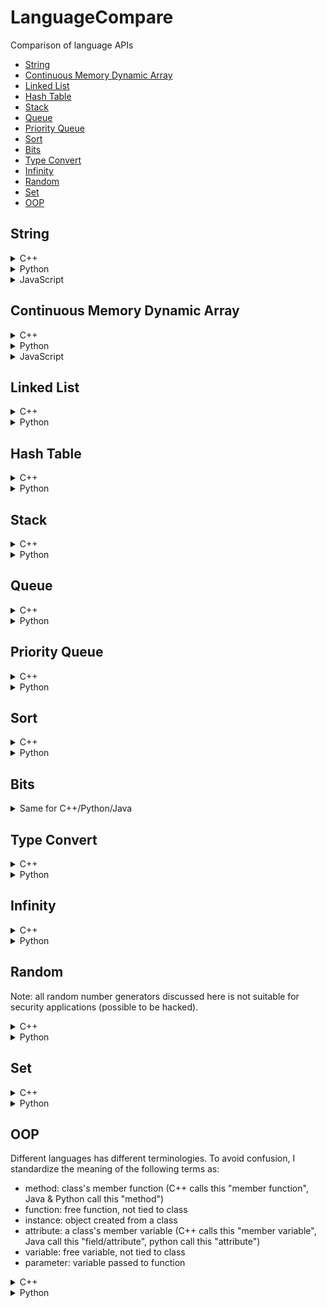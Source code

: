 # LanguageCompare
Comparison of language APIs
- [String](#string)
- [Continuous Memory Dynamic Array](#continuous-memory-dynamic-array)
- [Linked List](#linked-list)
- [Hash Table](#hash-table)
- [Stack](#stack)
- [Queue](#queue)
- [Priority Queue](#priority-queue)
- [Sort](#sort)
- [Bits](#bits)
- [Type Convert](#type-convert)
- [Infinity](#infinity)
- [Random](#random)
- [Set](#set)
- [OOP](#oop)

## String
<details>
<summary>C++</summary>

#### Init
```
#include <string> //for string

// 1. single line
string s = "hello world"

// 2. multi line
string s = "hello "
           "world"; //same as s = "hello world"
```

#### String Builder
```
#include <iostream>
ostringstream oss;
oss<<"a"<<"b";
string s=iss.str();
```

#### String Format
```
#include <iomanip>
#include <bitset>

float a = 10.546;
cout<<a<<endl; //10.546
cout<<std::setprecision(2)<<std::fixed;
cout<<a<<endl; //10.55 (with good rounding)
cout<<std::setprecision(6)<<std::defaultfloat; //reset to default

cout<<std::setprecision(0)<<std::fixed;
cout<<a<<endl; //11 (with good rounding)
cout<<std::setprecision(6)<<std::defaultfloat; //reset to default

cout<<std::setprecision(2)<<std::scientific;
cout<<a<<endl; //1.05e+01
cout<<std::setprecision(6)<<std::defaultfloat; //reset to default

cout<<std::setw(12);
cout<<a<<endl; //      10.546 (left pad to 12 chars)
cout<<std::setw(0); //reset to default

cout<<std::setw(12)<<std::setfill ('0');
cout<<a<<endl; //00000010.546 (left pad to 12 chars with 0s)
cout<<std::setw(0)<<std::setfill (' '); //reset to default

cout<<std::setw(12)<<std::setfill ('0')<<std::left;
cout<<a<<endl; //10.546000000 (right pad to 12 chars with 0s)
cout<<std::setw(0)<<std::setfill (' ')<<std::right; //reset to default

int b = 100;
cout<<std::bitset<8*sizeof(b)>(b)<<endl; //00000000000000000000000001100100

cout<<std::oct; //octal: base 8
cout<<b<<endl; //144
cout<<std::dec;

cout<<std::hex; //hexal: base 16
cout<<b<<endl; //64
cout<<std::dec;
```

#### Substring
```
string subs = s.substr(startIdx, len);
```

#### Find Substring Index
```
size_t startIdx = s.find(substring);
if (startIdx == string::npos){
    //not found
}
```

#### Replace Substring
```
// 1. replace known segment
s.replace(startIdx, len, newstring); //replaced substring can be of different length than new string

// 2. find and replace first occurrence
size_t startIdx = s.find(substring);
if (startIdx != string::npos){
    s.replace(startIdx, substring.length(), newstring);
}

// 3. find and replace all occurrences
size_t startIdx = 0;
while ((startIdx = s.find(substring, startIdx)) != string::npos){
    s.replace(startIdx, substring.length(), newstring);
    startIdx += substring.length();
}
```

#### Reverse String
```
std::reverse(s.begin(),s.end()); //inplace
```

#### Split String
```
size_t startIdx = 0;
size_t endIdx = 0;
vector<string> splitted;
while ((endIdx = s.find(delimiter, startIdx)) != string::npos){
    splitted.emplace_back(s.substr(startIdx, endIdx-startIdx));
    startIdx = endIdx+delimiter.length();
}
splitted.emplace_back(s.substr(startIdx, endIdx-startIdx));
```

#### Trim
```
```

#### Change Case
```
#include <algorithm>

// 1. to upper
transform(s.begin(), s.end(),s.begin(), ::toupper);

// 2. to lower
transform(s.begin(), s.end(),s.begin(), ::tolower);

```

</details>

<details>
<summary>Python</summary>
    
#### Init
```
// 1. single line
s = 'hello world'

// 2. multi line
s = 'hello \
world' //same as s = "hello world"

// 3. multi line with line break
s = """hello
world""" // this will insert line break between "hello" and "world"
```

#### String Builder
```
// 1. array join
arr = []
arr.append('a')
arr.append('b')
s = ''.join(arr)

// 2. string format
a ='a'
b ='b'
s = f'{a}{b}' #python 3.6 and above
```

#### String Format
```
# fstring requires python 3.6 and above
a = 10.546
print(f'{a}') #10.546
print(f'{a:.2f}') #10.55 (with good rounding)
print(f'{a:.0f}') #11 (with good rounding)
print(f'{a:.2%}') #1054.60%
print(f'{a:%}') #1054.600000% (0 padded to achieve default chars)
print(f'{a:.2e}') #1.05e+01
print(f'{a:e}') #1.054600e+01 (0 padded to achieve default chars)
print(f'{a:12}') #      10.546 (left pad to 12 chars, same as {a:>12})
print(f'{a:<12}') #10.546 (right pad to 12 chars)
print(f'{a:012}') #00000010.546 (left pad to 12 chars with 0s, same as {a:>012})
print(f'{a:<012}') #10.546000000 (right pad to 12 chars with 0s)

b = 100
print(f'{b:b}') #1100100 (binary, base 2)
print(f'{b:o}') #144 (octal, base 8)
print(f'{b:x}') #64 (hexal, base 16)

c = (a,b)
print(f'{a},{b}') #10.546,100
print(f'{c}') #(10.546, 100)
```

#### Substring by Index
```
subs = s[startIdx:endIdx+1]
```

#### Find Substring Index
```
startIdx = s.find(substring) //return -1 if not found
```

#### Replace Substring
```
// 1. replace known segment
s = f'{s[:startIdx]}{newstring}{s[endIdx+1:]}'

// 2. find and replace first occurrence
s = s.replace(substring, newstring, 1)

// 3. find and replace all occurrences
s = s.replace(substring, newstring)
```

#### Reverse String
```
s = s[::-1]
```

#### Split String
```
arr = s.split(delimiter)
```

#### Trim
```
s = s.trim()
```

#### Change Case
```
// 1. to upper
s = s.upper()

// 2. to lower
s = s.lower()
```

</details>

<details>
<summary>JavaScript</summary>
    
#### Init
```
// 1. single line
let s = 'hello world'

// 2. multi line
TODO
```

#### String Builder
```
// template literals
let a ='a'
let b ='b'
let s = `${a}${b}`
```

#### String Format (TODO)
```
# fstring requires python 3.6 and above
a = 10.546
print(f'{a}') #10.546
print(f'{a:.2f}') #10.55 (with good rounding)
print(f'{a:.0f}') #11 (with good rounding)
print(f'{a:.2%}') #1054.60%
print(f'{a:%}') #1054.600000% (0 padded to achieve default chars)
print(f'{a:.2e}') #1.05e+01
print(f'{a:e}') #1.054600e+01 (0 padded to achieve default chars)
print(f'{a:12}') #      10.546 (left pad to 12 chars, same as {a:>12})
print(f'{a:<12}') #10.546 (right pad to 12 chars)
print(f'{a:012}') #00000010.546 (left pad to 12 chars with 0s, same as {a:>012})
print(f'{a:<012}') #10.546000000 (right pad to 12 chars with 0s)

b = 100
print(f'{b:b}') #1100100 (binary, base 2)
print(f'{b:o}') #144 (octal, base 8)
print(f'{b:x}') #64 (hexal, base 16)

c = (a,b)
print(f'{a},{b}') #10.546,100
print(f'{c}') #(10.546, 100)
```

#### Substring by Index (TODO)
```
subs = s[startIdx:endIdx+1]
```

#### Find Substring Index (TODO)
```
startIdx = s.find(substring) //return -1 if not found
```

#### Replace Substring (TODO)
```
// 1. replace known segment
s = f'{s[:startIdx]}{newstring}{s[endIdx+1:]}'

// 2. find and replace first occurrence
s = s.replace(substring, newstring, 1)

// 3. find and replace all occurrences
s = s.replace(substring, newstring)
```

#### Reverse String (TODO)
```
s = s[::-1]
```

#### Split String (TODO)
```
arr = s.split(delimiter)
```

#### Trim (TODO)
```
s = s.trim()
```

#### Change Case
```
// 1. to upper
let s = s.toUpperCase();

// 2. to lower
let s = s.toLowerCase();
```

</details>

## Continuous Memory Dynamic Array
<details>
<summary>C++</summary>

#### Init
```
#include <vector> //for vector
1. vector< T > vec;
2. vector< T > vec(size);
3. vector< T > vec(size, default);
4. vector< T > vec({a,b,c});
```
#### Iterate
```
// 1. if you only need to read, use range-based for loop
for(const T& item: vec){ } 

// 2. if you want to update, remove const keyword
for(T& item: vec){item = newitem;}

// 3. if you want to delete while iterating
vec.erase(remove_if(vec.begin(), vec.end(), [](const T &x)->bool { //note without &, x will be copied
    return (boolean condition, true for remove); 
}), vec.end());
```
#### Check if item exists
```
#include <algorithm> // for find
it = std::find (vec.begin(), vec.end(), item);
return it!=vec.end();
```
#### Search item first occurrence idx
```
#include <algorithm> // for find
#include <iterator> // for distance
it = std::find (vec.begin(), vec.end(), item);
if (it!=vec.end()){
    return std::distance(vec.begin(), it);
}else{
    //not found
}
```
#### Search item ALL occurrence idices
```
#include <algorithm> //for find
std::vector<T>::iterator it = vec.begin();
std::vector<int> indices;
while ((iter = std::find(it, vec.end(), item)) != vec.end())
{
    indices.push_back(std::distance(vec.begin(), it));
    ++it;
}
```
#### Count item
```
#include <algorithm> // for count
count = std::count(vec.begin(), vec.end(), item);
```
#### Add to back
```
// 1. item is copied, use this if item is received from elsewhere
vec.push_back(item);

// 2. item is created in-place, use this if item is created on spot
vec.emplace_back(Args of item constructor); 
```
#### Delete from back
```
// 1. 
if(!vec.empty()){ // important, if not checked, popping from empty vector causes error
    item = vec.back(); // make a copy of item (only if you need it later on)
    vec.pop_back(); // last item destructor called, return void
} 

// 2.
if(!vec.empty()){
    vec.resize(vec.size()-1); //last item destructor called
)
```
#### Insert to index i
```
// note the +/- operator is only defined for random access container like vector
// generally, only ++/-- is defined for sequential access container like linked list
// 1. item is copied, return iterator points to index i of resultant vector
it = vec.insert(vec.begin()+i, item);

// 2. item is created in-place, return iterator points to index i of resultant vector
it = vec.emplace(vec.bein()+i, Args of T constructor); 

// 3. copy items from another container's range [it_first, it_last) and insert to vec, starting at index i. return iterator points to index i of resultant vector
it = vec.insert(vec.bein()+i, it_first, it_last);

// 4. insert n copies of item starting at index i, return iterator points to index i of resultant vector
it = vec.insert(vec.bein()+i, n, item);
```
#### Delete from index i or range [i, i+n)
```
// 1. item at index i deleted and destructor called, return iterator points to index i of resultant vector
if (i<vec.size()){ // important, check range or error
    it = vec.erase(vec.begin()+i);
}

// 2. n elements deleted starting at index i deleted, items destructor called. return iterator points to index i of resultant vector. WARNING if iterator out of range, undefined behaviour occurs.
it = vec.erase(vec.begin()+i, vec.begin()+i+n);
```
#### Delete All
```
vec.clear(); //all element destructor called
```
#### Delete by Value
```
// 1. remove first occurence
#include <algorithm> // for find
it = std::find (vec.begin(), vec.end(), item);
if (it!=vec.end()){vec.erase(it);} //item destructor called

// 2. remove all occurrences
vec.erase(remove(vec.begin(), vec.end(), item), vec.end());
```
</details>

<details>
<summary>Python</summary>

#### Init
```
1. ls = [ ]
2. ls = [a,b,c]
3. ls = [a for i in range(size)] // or ls = [a]*size
```
#### Iterate
```
// 1. if you only need to read
for item in ls:
    print(item)

// 2. or the more conventional way
for idx in range(len(ls)):
    ls[idx]=newitem

// 3. or if you need idx and original item at the same time
for idx, item in enumerate(ls):
    print(item)
    ls[idx]=newitem

// 4. if you want remove items, use list comprehension. use slicing on left-hand-side to keep original references in case somewhere else is referring to this
ls[:] = [newitem for item in ls if (some condition)]
```
#### Check if item exists
```
return item in ls
```
#### Search item first occurrence idx
```
idx = None
try:
    idx = ls.index(item) //throw error if item not found
except:
    print('not found')
```
#### Search item ALL occurrence idices
```
indices = [i for i, x in enumerate(list) if x == item]
```
#### Count item
```
count = ls.count(item)
```
#### Add to back
```
// 1.
ls.append(item)

// 2.
ls[len(ls):]=[item] 
```
#### Delete from back
```
// 1. if you don't need the deleted item
del ls[-1]

// 2. if you need the deleted item
item = ls.pop()

// 3. another way
ls = ls[:-1]
```
#### Insert to index i
```
// 1.
ls.insert(i, item)

// 2.
ls[i:i]=[e] // new element must be wrapped in a list

// 3. insert n items starting at index i
3. ls[i:i]=[n elements]
```
#### Delete from index i or range [i, i+n)
```
// 1. if you don't need the deleted item
del ls[i]

// 2. if you need the deleted item
item = ls.pop(i)

// 3. delete multiple items
3. del ls[i:i+n]

// 4. another way of delete multiple items
ls = ls[:i]+ls[i+n:]
```
#### Delete All
```
1. ls.clear()
2. del ls[:]
```
#### Delete by value
```
// remove the first occurrence of item, throw error if item not found
try:
    ls.remove(item)
except:
    print('item not found')
```
</details>

<details>
<summary>JavaScript</summary>

#### Init
```
1. let ls = [ ];
2. let ls = [a,b,c];
```
#### Iterate (TODO)
```
// 1. if you only need to read
for item in ls:
    print(item)

// 2. or the more conventional way
for idx in range(len(ls)):
    ls[idx]=newitem

// 3. or if you need idx and original item at the same time
for idx, item in enumerate(ls):
    print(item)
    ls[idx]=newitem

// 4. if you want remove items, use list comprehension. use slicing on left-hand-side to keep original references in case somewhere else is referring to this
ls[:] = [newitem for item in ls if (some condition)]
```
#### Check if item exists
```
return ls.includes(item); //since ES2017
```
#### Search item first occurrence idx
```
const idx = ls.indexOf(item); //-1 if not found
```
#### Search item ALL occurrence idices (TODO)
```
indices = [i for i, x in enumerate(list) if x == item]
```
#### Count item 
```
const count = ls.length;
```
#### Add to back
```
ls.push(item)
```
#### Delete from back
```
// 1. in place
ls.splice(ls.length-1, 1)

// 2. copy
let ls = ls.slice(0, ls.length)
```
#### Insert to index i
```
// 1.
ls.splice(i, 0, item);

// 2. insert items to list starting at index i
ls.splice(i, 0, ...items);
```
#### Delete from index i or range [i, i+n)
```
// 1. copy
let ls = [...ls.slice(0, i), ...ls.slice(i + 1)];
let ls = [...ls.slice(0, i), ...ls.slice(i+n)];

// 2. in place
ls.splice(i, 1)
ls.splice(i, n)
```
#### Delete All (TODO)
```
1. ls.clear()
2. del ls[:]
```
#### Delete by value (TODO)
```
// remove the first occurrence of item, throw error if item not found
try:
    ls.remove(item)
except:
    print('item not found')
```
</details>

## Linked List
<details>
<summary>C++</summary>

There are two container in STL that can be used as list:
1. forward_list (singly linked list, no size count)
2. list (doublely linked list, has size count)

Although forward_list is simpler and less overhead, it is rather inconvenient to use. Instead, we'll use list.
#### Init
```
#include <list>
1. list<T> list;
2. list<T> list(size);
2. list<T> list(size, item); 
3. list<T> list({a,b,c});
```
#### Iterate
```
// 1. if you only need to read, use range-based for loop
for(const T& item: list){ } 

// 2. if you want to update, remove const keyword
for(T& item: vec){item = newitem;}

// 3. if you want to delete while iterating
list.remove_if([](const T &x)->bool { //note without &, x will be copied
    return (boolean condition, true for remove); 
}); //note unlike vector, the remove_if is build-in for forward-list/list
```
#### Check if item exists
```
#include <algorithm> // for find
it = std::find (list.begin(), list.end(), item);
return it!=list.end();
```
#### Access First Item
```
if(!list.empty()){ //important, front from empty causes error
    return list.front(); // if use list, there's symetric back()
}
```
#### Access Index i (O(i))
```
// WARNING: Do not use advance(it, i) cos it may surpass end() can cause undefined behaviour
idx = -1;
for(const T& item:list){
    ++idx;
    if (idx==i){
        return item;
    }
}
// item not found
return null;
```
#### Insert Front
```
// 1. copy
list.push_front(item); //if use list, there's symetric push_back()

// 2. copy
it = list.insert(list.begin(), item); // this means insert BEFORE the original item. return iterator points to the inserted item

// 3. item is constructed in place and added to front
list.emplace_front(Args for item constructor); //if use list, there's symetric emplace_back()

// 4. item is constructed in place and added to front
it = list.emplace(list.begin(), Args for item constructor);
```
#### Insert at Index i  (O(i))
```
// WARNING: Do not use advance(it, i) cos it may surpass end() can cause undefined behaviour
idx = -1;
it = list.begin();
while(it!=list.end()){
    ++idx;
    if(idx == i){
        it = list.insert(it, item); //use emplace if can
        break;
    }
    ++it; //note you cannot use it=it+1 cos + is not defined for list iterator 
}
```
#### Delete Front
```
if(!list.empty()){ //important, pop_front from empty causes error
    list.pop_front(); // if use list, there's symetric pop_back, item destructor called
}
```
#### Delete at Index i
```
idx = -1;
it = list.begin();
while(it!=list.end()){
    ++idx;
    if(idx == i){
        list.erase(it);
        break;
    }
    ++it; //note you cannot use it=it+1 cos + is not defined for list iterator 
}
```
#### Delete by Value
```
// 1. remove all occurrences of item
list.remove(item);

// 2. (only for list, not forward list) remove only the first occurrence of item
#include <algorithm> // for find
it = std::find (list.begin(), list.end(), item);
if(it!=list.end(){
    list.erase(it); //erase() is not available for forward_list which only has erase_after()
}
```

#### Delete All
```
list.clear();
```

</details>

<details>
<summary>Python</summary>

deque in python is a doublely linked list

#### Init
```
from collections import deque
dq = deque();
dq = deque(maxlen=n) //if maxlen specified and size exceed maxlen, depending on the side you are pushing, the other side element will be removed
dq = deque([a,b,c], maxlen=n)
```
#### Iterate
```
//1. if you only want to read
for item in dq:
    print(item)

//2. if you want to update
for idx in range(len(dq)):
    dq[idx] = item //this is very inefficient, consider cast to list then cast back, but reference will be recreated
```
#### Check if item exists
```
return item in dq;
```
#### Access Index i (O(i))
```
return dq[i]
```
#### Insert Front
```
dq.appendleft(item)
```
#### Insert at Index i  (O(i))
```
dq.insert(i,item)
```
#### Delete Front
```
dq.popleft()
```
#### Delete at Index i
```
del dq[i]
```
#### Delete by Value
```
dq.remove(item) //unlike C++, this removes only the first occurrence
```
#### Delete All
```
dq.clear()
```

</details>


## Hash Table
<details>
<summary>C++</summary>

#### Init
```
#include <unordered_map>
1. unordered_map<T1,T2> hash;
2. unordered_map<T1,T2> hash({ {key1,val1},{key2,val2},{key3,val3} });
```
#### Search item
```
it = hash.find(key);
if(it!=hash.end()) return it->second;
```
#### Insert item
```
hash[key]=value;
```
#### Update item
```
// 1.
it = hash.find(key);
if(it!=hash.end()) it->second=newvalue;

// 2. if you are sure that the key exists or don't care if new item added to hash
hash[key]=value;
```
#### Delete item
```
// 1.
it = hash.find(key);
if(it!=hash.end()) hash.erase(it); // calls item destructor

// 2. if you are sure that the key exists
count = hash.erase(key); // returns count of items removed, calls item destructor
```
#### Delete all items
```
hash.clear(); // calls items destructor
```
#### Iterate
```
// 1. if you only need to read
for(const pair< T1,T2 >& item: hash){ }

// 2. if you want to update, remove const (VERIFICATION NEEDED) 
for(pair< T1,T2 >& item: hash){ item.second=newvalue; }
```
</details>

<details>
<summary>Python</summary>

#### Init
```
1. dict={ };
2. dict={ key1:value1, key2:value2, key3:value3}
```
#### Search item
```
// 1. return default if key does not exist
value = dict.get(key, default)

// 2. this is slow because duplicated search twice
if key in dict:
    value=dict[key]
```
#### Insert item
```
dict[key]=value;
```
#### Update item
```
// unfortunately, two search needed, unless you don't care if key exists
if key in dict:
    dict[key]=newvalue
```
#### Delete item
```
// 1. use this if you need the deleted item, return default if key does not exist
value = dict.pop(key, default)

// 2. only use this if you are sure that key exists
del dict[key] 
```
#### Delete all items
```
dict.clear();
```
#### Iterate
```
for key,value in dict.items(): #dict.iteritems() if python 2, enumerate(dict) is wrong cos it just print 0,1,2...
    print(key, value)
    dict[key] = newvalue
```
#### Convert to Array
```
//1. array of tupple
tuples = dict.items()

//2. array of keys
keys = list(dict.keys())

//3. array of values
values = list(dict.values())
```

</details>

## Stack
<details>
<summary>C++</summary>

In C++ stack is a container adaptor which uses default underlying container deque. But the underlying container can also be vector or list. Therefore, deque, vector, list can all be used as stack directly, and additionally provide more functions. Do note that vector is continuous in memory so the reallocation will take time if it grows in size. While deque is not continuous so does not suffer this problem and that's probably why deque is the default container for stack. However, if you want to restrict the datastructure behaviour to only stack operations, then you should just use stack.

#### Init
```
// 1. use stl stack
#include <stack> //for stack, a container adaptor
stack<T> stack; //use default container dequeue

// 2. use deque
#include <deque>//for deque
deque<T> dq;
deque<T> dq({a,b,c});
```
#### Peek
```
// 1. use stack
if(!stack.empty()){ //error if top from empty
    item = stack.top();
}

// 2. use deque
if(!dq.empty()){ //error if back from empty
    item = dq.back();
}
```
#### Push
```
// 1. use stack, copy, use this if item is from somewhere else
stack.push(item);

// 2. use deque, copy
dq.push_back(item); 

// 3. use stack, item is constructed in-place and added to top of stack
stack.emplace(Args of item constructor);

// 4. use deque, item is constructed in-place
dq.emplace_back(Args of item constructor);
```
#### Pop
```
// 1. use stack
if(!stack.empty()){ //error if top/pop from empty
    item = stack.top(); //copy if you need
    stack.pop(); // item destructor called
}

// 2. use deque
if(!dq.empty()){ //error if back/pop_back from empty
    item = dq.back(); //copy if you need
    dq.pop_back(); //item destructor called
}
```
#### Delete All
```
// 1. use stack, there is no stack.clear() method
while(!stack.empty()){
    stack.pop();
}

// 2. use deque
dq.clear();
```

</details>

<details>
<summary>Python</summary>

There are 3 python data structures that support stack operations
1. list (continuous memeory)
2. collections.deque (recommended for stack)
3. queue.LifoQueue (more for multithreading purpose, invovles some overhead)

For the same reason as C++ vector, we avoid using list to implement stack due to reallocation cost. queue.LifoQueue restricts to only stack operations and is designed for multi thread. collections.deque can be used both as stack or queue and resembles C++ deque

#### Init
```
from collections import deque
dq = deque()
dq = deque(maxlen=n) //if maxlen specified and size exceed maxlen, depending on the side you are pushing, the other side element will be removed
dq = deque([a,b,c], maxlen=n)
```
#### Peek
```
if len(dq)>0:
    item = dq[-1] //O(1) complexity if you always append
    item = dq[0] //O(1) complexity if you always appendleft
```
#### Push
```
dq.append(item) // add to right
dq.appendleft(item) //add to left
```
#### Pop
```
if len(dq)>0:
    dq.pop() // if you always append
    dq.popleft() // if you always appendleft
```
#### Delete All
```
dq.clear()
```

</details>

## Queue
<details>
<summary>C++</summary>

In C++ queue is a container adaptor which uses default underlying container deque. But the underlying container can also be list (cannot be vector since it does not support pop_front). Therefore, deque, list can all be used as queue directly, and additionally provide more functions. However, if you want to restrict the datastructure behaviour to only queue operations, then you should just use queue.

#### Init
```
// 1. use stl queue
#include <queue> //for queue, a container adaptor
queue<T> q; //use default container dequeue

// 2. use deque
#include <deque>//for deque
deque<T> dq;
deque<T> dq({a,b,c});
```
#### Peek
```
// 1. use queue
if(!q.empty()){ //error if front from empty
    item = q.front();
}

// 2. use deque
if(!dq.empty()){ //error if front from empty
    item = dq.front();
}
```
#### Enqueue
```
// 1. use queue, copy, use this if item is from somewhere else
q.push(item);

// 2. use deque, copy
dq.push_back(item); 

// 3. use queue, item is constructed in-place and added to back of queue
q.emplace(Args of item constructor);

// 4. use deque, item is constructed in-place
dq.emplace_back(Args of item constructor);
```
#### Dequeue
```
// 1. use queue
if(!q.empty()){ //error if front/pop from empty
    item = q.front(); //copy if you need
    q.pop(); // item destructor called
}

// 2. use deque
if(!dq.empty()){ //error if front/pop_front from empty
    item = dq.front(); //copy if you need
    dq.pop_front(); //item destructor called
}
```
#### Delete All
```
// 1. use queue, there is no q.clear() method
while(!q.empty()){
    q.pop();
}

// 2. use deque
dq.clear();
```

</details>

<details>
<summary>Python</summary>

There are 2 python data structures that support queue operations
1. collections.deque (recommended for queue)
2. queue.FifoQueue (more for multithreading purpose, invovles some overhead)

queue.FifoQueue restricts to only queue operations and is designed for multi thread. collections.deque can be used both as stack or queue and resembles C++ deque

#### Init
```
from collections import deque
dq = deque()
dq = deque(maxlen=n) //if maxlen specified and size exceed maxlen, depending on the side you are pushing, the other side element will be removed
dq = deque([a,b,c], maxlen=n)
```
#### Peek
```
if len(dq)>0:
    item = dq[0] //O(1) complexity if you always append
    item = dq[-1] //O(1) complexity if you always appendleft
```
#### Enqueue
```
dq.append(item) // add to right
dq.appendleft(item) //add to left
```
#### Dequeue
```
if len(dq)>0:
    item=dq.popleft() // if you always append
    item=dq.pop() // if you always appendleft
```
#### Delete All
```
dq.clear()
```

</details>

## Priority Queue
<details>
<summary>C++</summary>

In C++ priority_queue is a container adaptor which uses default underlying container vector. But the underlying container can also be deque. Therefore, vector, deque can all be used as priority_queue directly, and additionally provide more functions. Do note that vector is continuous in memory so the reallocation will take time if it grows in size. While deque is not continuous so does not suffer this problem. However, if you want to restrict the datastructure behaviour to only priority_queue operations, then you should just use priority_queue.

#### Init
```
#include <queue>
//1. max heap
priority_queue<pair<int,T> >pq;

//2. min heap
priority_queue<pair<int,T>, vector<pair<int,T> >, greater<pair<int, T> > >pq;

//3. custom comparator
auto customCompare = [](const T& a, const T& b){
    return (compare a, b return bool);
};
priority_queue<T, vector<T>, decltype( customCompare )> pq(customCompare);
```
#### Peek
```
if (!pq.empty()){ //important, error if top from empty
    return pq.top();
} 
```
#### Push
```
//1. copy
pq.push(item);

//2. item is constructed in place and added to priority queue
pq.emplace(Args of item constructor); //for pair, its just two objects
```
#### Pop
```
if(!pq.empty()){ //important, error if pop from empty
    item = pq.top(); //copy if you need
    pq.pop(); //item destructor called
}
```
#### Update Priority
C++ priority does not straight forward support priority update. There are a few ways to work around:
1. make_heap on the underlying vector container when there is an update.
2. Push updated (priority, value) pair into the queue without trying to find and delete the old one. Take note of the value's latest priority in some other data structure. When poping from priority queue, check if the priority is latest, if not, keep popping. Accept the fact that there will be outdated data in the priority queue. 
3. Someone suggest use set, which has logN access, delete, update time. However, it does not support key-value pair.

Personally, I'll pick 1st method.
```
//external data structure which we can access and modify later
vector<pair<int,T> > external_vec; //first represents priority, you can also use a custom class instead of pair
external_vec.emplace_back(1,item1);
external_vec.emplace_back(3,item2);

//custom comparator for priority queue
auto customCompare = [](const pair<int,T>* a, const pair<int,T>* b){
    return a->first < b->first; //a max heap
};

//construct priority queue using data pointer (you can use shared_ptr too)
priority_queue<pair<int,T>*, vector<pair<int,T>* >, decltype( customCompare )> pq(customCompare);
pq.push(&(external_vec[0]));
pq.push(&(external_vec[1]));

//when a priority update is made
external_vec[0].first=5;

//update the underlying vector of the priority queue, taking advantage of the fact that vector memory is continuous. This step is O(N) in worst case 
make_heap(const_cast<pair<int,T>**>(&pq.top()), const_cast<pair<int,T>** >(&pq.top()) + pq.size(), customCompare);
```
#### Delete All
```
// there is no clear() function in priority_queue, same as stack/queue
while(!pq.empty()){
    pq.pop(); //item destructor called.
}
```

</details>

<details>
<summary>Python</summary>


#### Init
```
import heapq
pq=[] //yes, nothing just a list will do
```
#### Peek
```
if len(pq)>0:
    return pq[0] //python only support min heap, so pq[0] is mallest priority
```
#### Push
```
1. heapq.heappush(pq,[priority, item]) //note priority can be any comparable
2. priority, item = heapq.heappushpop(pq, [priority, item]) //this will do a push followed by pop, more efficient
```
#### Pop
```
1. priority, item = heapq.heappop(pq)
2. priority, item = heapq.heapreplace(pq, [priority, item]) //this will do a pop followed by push, more efficient
```
#### Update Priority
```
// you can directly update the list and heapify, but you must know that heapify will change the list ordering
pq[0][0]=1
heapq.heapify(pq)
```
#### Delete All
```
pq.clear()
```

</details>


## Sort
<details>
<summary>C++</summary>
           
```
#include <algorithm>

// sortable containers: vector, set, map
// 1. default non-descending (same for stable_sort)
sort(container.begin(), container.end());
sort(container.begin()+4, container.end()); //sort part of container (only works for continuous memeory container like vector)

// 2. non-increasing (same for stable_sort)
sort(container.begin(), container.end(), greater<T>());

// 3. custom comparator (same for stable_sort)
sort(container.begin(), container.end(), [](const <T> &a, const <T> &b) -> bool{ 
    return a.mProperty > b.mProperty; 
});

```

</details>

<details>
<summary>Python</summary>
           
```
#include <algorithm>

// 1. default non-descending (python sort is always stable)
list.sort() //in place
list = sorted(list/tuple/dictionary/set/frozenset) //return new "list"

// 2. non-increasing
list.sort(reverse=True)
list = sorted(list/tuple/dictionary/set/frozenset, reverse=True)

// 3. custom comparator
list.sort(key=lambda element: element.name.lower())
list.sort(key=lambda x,y: cmp(x.name.lower(),y.name.lower())) //more general and free than previous line
list = sorted(list/tuple/dictionary/set/frozenset, key=lambda element: element.name.lower())
list.sort(reverse=True, key=lambda element: element.name.lower())
list = sorted(list/tuple/dictionary/set/frozenset, reverse=True, key=lambda element: element.name.lower())

//4. sort dictionary
list_key_sorted = sorted(dict) //equivalent to sorted(prices.iterkeys())
list_val_sorted = sorted(dict.itervalues())
list_tuple_sorted_by_key = sorted(dict.iteritems()) // return list of (key,value) tupples sorted by key
list_tuple_sorted_by_val = sorted(dict.iteritems(), key=lambda x: x[1]) // return list of (key,value) tupples sorted by key
```

</details>

## Bits

<details>
<summary>Same for C++/Python/Java</summary>

#### Init
```
// assign binary 1010 to int a, result in a=10
// note since a is int with 32 bits, this will
// prepend 1010 with 0s
a = 0b1010 
```

#### Print Binary
Refer to [String/String Format](#string-format)

#### Bitwise Operations
```
a = 0b1010
b = 0b0110

//and
c = a&b //10 prepend 0s

//or
c = a|b //1110 prepend 0s

//xor
c=a^b //1100 prepend 0s

//negate
c=~a //0101 prepend 1s which is equivalent to -1011 prepend 0s (2's complement)

//shift 1 bit left
c=a<<1 //10100 prepend 0s

//shift 3 bits right
c=a>>3 //1 prepend 0s

```

</details>

## Type Convert

<details>
<summary>C++</summary>

#### To String
```
//anything to string (since c++11)
#include <string>
string s = to_string(other_typed_variable)
```

#### From String
```
//(since c++11) 
//note string can contain things other than the desired type
//for example "hello 1001" if convert ot int will be 1001

#include <string>

//1. string to int famility
int i = stoi(str_base10);
int i = stoi(str_base16, nullptr, 16);
int i = stoi(str_base2, nullptr, 2);
long l = stol(s);
long long ll=stoll(s);
unsigned long ul=stoul(s);
unsigned long long ull=stoull(s);

//2. string to float famility
float f = stof(s);
double d = stod(s);
long double ld = stold(s);
```

#### General
```
//TypeA to TypeB
<TypeB> b = static_cast<TypeA>(a);
```

</details>
           
<details>
<summary>Python</summary>

#### General
```
//TypeA to TypeB
b = TypeB(a) //such as str(a), float(a), list(a)...
```

</details>

## Infinity

<details>
<summary>C++</summary>

#### Init
```
#include <limits>
float/double positiveInf= std::numeric_limits<float/double>::infinity(); // note int cannot, it will just be 0
float/double negativeInf= -std::numeric_limits<float/double>::infinity();
```

#### Operations
```
double inf = std::numeric_limits<double>::infinity();

// The following are TRUE
1000000<inf;
std::numeric_limits<int>::max()<inf;
std::numeric_limits<float>::max()<inf;
std::numeric_limits<double>::max()<inf;
inf+1 == inf;
inf-1 == inf;
inf*2 == inf;
inf/2 == inf;
pow(inf,2) == inf;
pow(inf,3) == inf;
-inf != inf; // -inf is negative infinity

double ninf = -std::numeric_limits<double>::infinity();

// The following are TRUE
-1000000>ninf;
std::numeric_limits<int>::min()>ninf;
std::numeric_limits<float>::min()>ninf;
std::numeric_limits<double>::min()>ninf;
ninf+1 == ninf;
ninf-1 == ninf;
ninf*2 == ninf;
ninf/2 == ninf;
pow(ninf,2) != ninf; //negative negative = positive
pow(ninf,3) == ninf;
-ninf != ninf; // -ninf is infinity

```

</details>

<details>
<summary>Python</summary>

#### Init
```
//1. no library needed
positiveInf=float('inf) //note, there is no int('inf')
negativeInf=float('-inf')

//2. math
#include math
positiveInf = math.inf
negativeInf = -math.inf

//3. numpy
#include numpy as np
positiveInf = np.inf
negativeInf = np.inf
```

#### Operations
```
behaves like C++, for all 3 initialization ways
```
</details>


## Random
Note: all random number generators discussed here is not suitable for security applications (possible to be hacked).

<details>
<summary>C++</summary>

#### Generate Random Numbers
- [About Source of Randomness](https://blog.cloudflare.com/ensuring-randomness-with-linuxs-random-number-generator/)
- [On how to seed mt19937](https://stackoverflow.com/questions/45069219/how-to-succinctly-portably-and-thoroughly-seed-the-mt19937-prng)
- [All provided distributions](http://www.cplusplus.com/reference/random/)
```
#include <random>  // Don't use srand()+rand() from <stdlib.h> anymore, they are not modern C++ and flawed!
#include <chrono>  // Needed only if you seed using system time

//step1: get a random seed (one per Peudo Random Number Generator(PRNG))
unsigned int seed = std::chrono::system_clock::now().time_since_epoch().count(); //seed using system time
unsigned int seed = std::random_device{}(); //seed using hardware CSPRNG, can fallback to some simple PRNG or even constants. Not recommended.

//step2: init a PRNG (one per thread, since the random generator is not thread safe)
std::mt19937 gen(seed); //A preconfigured mersenne_twister_engine with 2^19937 states and generates 32 bit uint_fast32_t
std::mt19937_64 gen(seed); //Same engine as above, generates 64 bit uint_fast64_t numbers, usually 32 bit will do

//step2.5: re-init a PRNG
gen.seed(new_seed);

//step3: define distribution to randomly sample from
std::uniform_int_distribution<T>  distrib(a, b); //range=[a, b], T must be IntType (short,int,long,long long, or their unsigned versions)
std::uniform_real_distribution<T> distrib(a, b); //range=[a, b), T must be RealType (float,double,long double)
std::normal_distribution<T>       distrib(mean, stddev); //normal distribution, T must be RealType
std::bernoulli_distribution       distrib(p); //return True with probability p, else False
std::binomial_distribution<T>     distrib(trials, p); //return True count, T must be IntType

//step4: get random numbers repeatedly
for (int n=0; n<N; ++n){
    rand_num = distrib(gen);
}
```

#### Random Shuffle
```
#include <algorithm>  //shuffle

//step1: get a random seed (one per Peudo Random Number Generator(PRNG))
unsigned int seed = std::chrono::system_clock::now().time_since_epoch().count(); //seed using system time

//step2: init a PRNG (one per thread, since the random generator is not thread safe)
std::mt19937 gen(seed); //A preconfigured mersenne_twister_engine with 2^19937 states and generates 32 bit uint_fast32_t
std::mt19937_64 gen(seed); //Same engine as above, generates 64 bit uint_fast64_t numbers, usually 32 bit will do

//step3: shuffle in place
shuffle (vector.begin(), vector.end(), gen);
```
</details>

<details>
<summary>Python</summary>

#### Generate Random Numbers
- [All provided distributions](https://docs.python.org/3/library/random.html)
```
import random

//step1: init random generator and seed it (one per program, random is thread safe)
random.seed()  // by default, seeded with system time, you can provide a number to fix the seed

//step2: get random numbers repeatedly
rand_num = random.randint(a,b)  //uniform in range=[a, b], return int
rand_num = random.randrange(a,b,step)  //uniform in range=[a, b), with range step=step, return int
rand_num = random.random() //uniform in range=[0.0, 1.0), return float
rand_num = random.uniform(a,b) //uniform in range=[a, b], return float. Note b may or may not be obtainable depending on rounding
rand_num = random.gauss(mean, stddev) //normal distribution, return float
rand_item = random.choice([a,b,c]) //choose an item in list uniformly
rand_seq = random.choices([a,b,c],[weight_a,weight_b,weight_c], k=x) //choose x items from list, with replacement, according to weights
rand_seq = random.sample([a,b,c], k=x)    # choose x items from list, without replacement
```

#### Random Shuffle
```
random.shuffle(list) // shuffle list
```

</details>

## Set
<details>
<summary>C++</summary>

#### Init
```
#include <unordered_set>
1. unordered_set<T> set;
2. unordered_set<T> set({a,b,c,a}); //initializer list, duplicates ignored
3. unordered_set<T> set(vec.begin(), vec.end()); //copy from vector, duplicates ignored
```
#### Search item
```
std::unordered_set<T>::const_iterator it = set.find(item);
return (it!=set.end() ? True : False;
```
#### Insert item
```
//1. insert 1 item, iterator points to existing or newly-inserted item, bool is True if insert successful
pair<iterator,bool> result = set.insert(item); //insert 1 item if not exist, copy
pair<iterator,bool> result = set.emplace(Args of item constructor);  //construct and insert inplace if not exist

//2. insert multiple items (no emplace equivalent, return no value)
set.insert ({a,b,c,a}); //initializer list, duplicates ignored
set.insert (vec.begin(), vec.end()); //copy from vector, duplicates ignored
```
#### Delete item
```
// 1. use iterator
std::unordered_set<T>::const_iterator it = set.find(item);
if(it!=set.end()) set.erase(it); // calls item destructor

// 2. use item
count = set.erase(item); // returns count of items removed, 0 if item not found. calls item destructor
```
#### Delete all items
```
set.clear(); // calls items destructor
```
#### Iterate
```
// 1. if you only need to read
for(const T& item: set){ }

// 2. delete while iterating
for (std::unordered_set<T>::const_iterator it = set.begin(); it != set.end(); ) {
    if (...) {
        it = set.erase(it); //the new it points to next item in set
    }else {++it;}
}
```
#### Convert to Array
```
vector<T> vec(set.begin(),set.end()); //copy
```
#### Set operations
No direct method to output set.
```
#include <algorithm>
//1. Union A | B
std::vector<T> vec(setA.size()+setB.size());
std::vector<T>::iterator it=std::set_union(setA.begin(), setA.end(), setB.begin(), setB.end(), vec.begin());
vec.resize(it-vec.begin()); //reduce oversized vector

//2. Intersection A & B
std::vector<T> vec(std::min(setA.size(),setB.size()));
std::vector<T>::iterator it=std::set_intersection(setA.begin(), setA.end(), setB.begin(), setB.end(), vec.begin());
vec.resize(it-vec.begin()); //reduce oversized vector

//3. Difference A-B
std::vector<T> vec(setA.size());
std::vector<T>::iterator it=std::set_difference(setA.begin(), setA.end(), setB.begin(), setB.end(), vec.begin());
vec.resize(it-vec.begin()); //reduce oversized vector

//4. Symmetric Difference A^B
std::vector<T> vec(setA.size()+setB.size());
std::vector<T>::iterator it=std::set_symmetric_difference(setA.begin(), setA.end(), setB.begin(), setB.end(), vec.begin());
vec.resize(it-vec.begin()); //reduce oversized vector

```
</details>

<details>
<summary>Python</summary>

#### Init
```
1. set=set()
2. set={a,b,c} //compare this with dict
3. set={x for x in x_list} //set comprehension
4. set=set(list) //copy, O(len(list))
```
#### Search item
```
if item in set:
    print(item)
```
#### Insert item
```
//1. single item
set.add(item)

//2. multiple items O(new items count)
set.update(list)
set.update(set)
set.update(set1, set2, set3...)
```
#### Delete item
```
// 1. remove and return a random item
if len(set)>0:
    item = set.pop()

// 2. remove item with no return
set.remove(item) // throw error if item not found
set.discard(item) //no error if item not found
```
#### Delete all items
```
set.clear();
```
#### Iterate
```
for item in set:
    print(item)
```
#### Convert to Array
```
list = list(set)
```
#### Set operations
```
//1.Union
set=A.union(B, C,...) //union method, O(sum of items in sets)
set=A|B|C|...         // | operator, O(sum of items in sets)
A.update(B, C,...)    //A is modified in place, O(sum of items in sets except A)

//2.Intersection
set=A.intersection(B, C,...) //intersection method, O(sum of items in sets except A)
set=A & B & C & ...          // & operator, O(sum of items in sets except A)
A.intersection_update(B, C,...) //A is modified in place, O(len(A)*number_of_other_sets)

//3.Difference
set=A.difference(B) // method, returns items in A but not in B, O(len(A))
set=A-B             // - operator, returns items in A but not in B, O(len(A))
A.difference_update(B) //A is modified in place, O(len(A))

//4. Symmetric Difference
set = A.symmetric_difference(B) //method, returns items not in both, O(len(A)+len(B))
set = A^B                       //^ operator, returns items not in both, O(len(A)+len(B))
A.symmetric_difference_update(B) //A is modified in place, O(len(B))

//5. Is Subset
A < B   // A is subset of B
A <= B  // equivalent to A.issubset(B)

//6. Is Superset
A > B   // A is superset of B
A >= B  // equivalent to B.issubset(A)

//7. Equal
A==B

//8. Is Disjoint
A.isdisjoint(B)

```

</details>

## OOP

Different languages has different terminologies. To avoid confusion, I standardize the meaning of the following terms as:
- method: class's member function (C++ calls this "member function", Java & Python call this "method")
- function: free function, not tied to class
- instance: object created from a class
- attribute: a class's member variable (C++ calls this "member variable", Java call this "field/attribute", python call this "attribute")
- variable: free variable, not tied to class
- parameter: variable passed to function

<details>
<summary>C++</summary>

#### Basic Class Structure
See demo here:
- [SimpleClass.h](https://github.com/liyinnbw/cpp_boilerplate/blob/master/src/simple_class.h)
- [SimpleClass.cpp](https://github.com/liyinnbw/cpp_boilerplate/blob/master/src/simple_class.cpp)

#### Class Method and Attribute
```
//C.h
namespace ns{
Class C{
public:
    static ReturnType ClassMethod(const Type& arg); //class method can only read/write class attribute
                                                    //class method can be called with both instance and class
    static Type classAttribute;    //both instance and class method can read/write class attribute
};
}

//C.cpp
namespace ns{
Type C::classAttribute = 0;
ReturnType C::ClassMethod(const Type& arg){
    return classAttribute;
}
}
```

#### Inheritance
Although C++ supports multi-class inheritance, follow these rules:
1. multiple abstract class inheritance is allowed
2. multiple implementation class inheritance should be avoided
3. avoid deep inheritance
4. if the purpose of inheritance is to extend/override functionality, consider composition instead of inheritance
5. most of the time, inherit only from abstract class (interface)

See demo here:
- [BaseClass.h](https://github.com/liyinnbw/cpp_boilerplate/blob/master/src/inheritance/concrete_class.h)
- [BaseClass.cpp](https://github.com/liyinnbw/cpp_boilerplate/blob/master/src/inheritance/concrete_class.cpp)
- [ChildClass.h](https://github.com/liyinnbw/cpp_boilerplate/blob/master/src/inheritance/concrete_child_class.h)
- [ChildClass.cpp](https://github.com/liyinnbw/cpp_boilerplate/blob/master/src/inheritance/concrete_child_class.cpp)

#### Abstract Class
Abstract class in C++ is defined as a class with at least 1 pure virtual function. Abstract class cannot be instantiated at compile time. Try to use abstract class as interface only.

See demo here:
- [AbstractClass.h](https://github.com/liyinnbw/cpp_boilerplate/blob/master/src/inheritance/abstract_class_a.h)

#### Interface
C++ has no interface, you may use abstract class to serve this purpose.

#### Operators
See demo here:
- [OperatorOverloadedClass.h](https://github.com/liyinnbw/cpp_boilerplate/blob/master/src/operator_overload/operator_overloaded_class.h)

</details> 

<details>
<summary>Python</summary>

#### Basic Class Structure

Summary on python underscores:
- Single underscore prefix is a convention meaning "private". It has mostly no effect except for import * which will ignore anything starts with '_'
- Double underscore prefix will be replaced with '_ClassName__' outside the class. Its main purpose is to prevent accidental overriding
- More than double underscore prefix is the same as double underscore
- Double prefix and postfix underscore are reserved for special variable, function and should not be used with custom variable, function.

Note: Getters and setters are ignored for succinctness.
```
# namespace is automatically given by file name
class ClassName:
    def __init__(self, arg=0): # python class can only have 1 constructor, 
                               # if you need both default & parameterized constructors,
                               # supply parameters with default values
                               
        self.public_attribute = arg
        self._private_attribute = arg   # note single "_" is just a convention to indicate private
                                        # you can still access this attribute form outside using instance._private_attribute
                                        # however, anything with a single "_" will be ignored in from module import *

    def public_function(self):
        self._private_function()
        
    def _private_function(self):        # note single "_" is just a convention to indicate private
        print(self._private_attribute)  # you can still access this attribute form outside using instance._private_function()
                                        # however, anything with a single "_" will be ignored in from module import *
        
```

#### Class Method and Attribute
```
class ClassName:
    class_attribute = 0                 # you can read/write this from outside using ClassName.class_attribute
                                        # or invoke a class method
    
    def __init__(self, arg=0):
        class_attribute = 2             # this is a local variable, will NOT overwrite the actual class variable
        self.class_attribute = 1        # this is an attribute, will NOT overwrite the actual class variable
    
    @classmethod
    def class_method(cls):              # note "cls" is used instead of "self"
        print(cls.class_attribute)      # class method can read/write class attributes
                                        # class method CANT access instance attribute nor instance method (expected)
                                        # class method can be invoked using ClassName or instance
        
    @staticmethod
    def static_method():                # note there is no "self" nor "cls" needed, mostly used as pure helper function
        print(cls.class_attribute)      # static method CANT read/write class attributes
                                        # static method CANT access instance attribute nor instance method (expected)
                                        # static method can be invoked using ClassName or instance
```

#### Inheritance
Although python supports multi-class inheritance, it should be avoided as much as possible. Most time, inheritance can be replaced by composition.
```
import Base1
import Base2
class ClassA(Base1, Base2):   # multi-class inheritance, claimed to be left-to-right, depth-first 
                              # (but my test shows undeterministic behaviour)
    def __init__(self, arg=0):
        super().__init__(arg) # or super(ClassA,self).__init__(arg) in python 2
                              # you may also use Base1.__init__(arg), Base2.__init__(arg)
                              # but then you'll have to change the class name if
                              # the base class names changes later on.
                              
        print(self.parent_attribute) # once the parent has been initialized, the child can call parent variable easily
                                     # WARNING: avoid having same attribute name in parents and child
        
    def base_function(self, arg):    # override/extend parent function
        
        # invoke all parent methods from left to right, depth-first
        # WARNING: avoid having the same method name in both parents
        super().base_function(arg) # or super(ClassA,self).base_function(arg) in python 2
        
        # if the base class name is provided,
        # only depth-frst search the provided class
        Base1.base_function(arg)
        
        # do something else to extend the base class method
        
```

#### Abstract Class
While any class can serve as the base class, the abstract class will enforce its functions to be implemented by the child class. Else, the child class will throw error when instantiating (Since python 2.6). Python abstract class also serves as interface. 
```
from abc import ABC, abstractmethodd  

class Base(ABC): # abstract class inherit ABC class
    def __init__(self, arg):
        super().__init__() # or super(Base,self).__init__() in python 2
        self.var = arg     # abstract class can have attribute
    
    @abstractmethod        
    def abstract_function(self): # abstract method need not to be implemented
        pass
    
    @abstractmethod        
    def abstract_function(self): # abstract method can be implemented to provide basic functionality
        self.var = 0
```

#### Interface
Python has no interface, you may use abstract class to serve this purpose.

#### Operators
Avoid overriding operator as much as possible. If you have to, make sure the meaning of operator is intuitive and conventional.
```
class ClassName:
    def __init__(self):
        pass
    def __eq__(self,other):   #override == operator, default compare object hash, together with ___eq__ used by sort() and sorted()
        if isinstance(other, ClassA):
            return self.var == other.var
        return NotImplemented
        
    def __ne__(self, other):  #override != operator, only needed for python2
        result = self.__eq__(other)
        if result is not NotImplemented:
            return not result
        return NotImplemented
        
    def __lt__(self, other):  #override < operator, together with ___eq__ used by sort() and sorted()
        if isinstance(other, ClassA):
            return self.var < other.var
        return NotImplemented
        
    def __gt__(self, other):  #override > operator
        if isinstance(other, ClassA):
            return self.var > other.var
        return NotImplemented
        
    def __le__(self, other):  #override <= operator
        if isinstance(other, ClassA):
            return self.var <= other.var
        return NotImplemented
        
    def __ge__(self, other):  #override >= operator
        if isinstance(other, ClassA):
            return self.var >= other.var
        return NotImplemented
    
    def __cmp__(self, other): #no longer in use since python 3
        return NotImplemented
```

</details>
